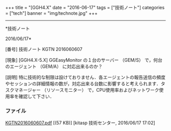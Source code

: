 ﻿+++
title = "[GGH4.X"
date = "2016-06-17"
tags = ["技術ノート"]
categories = ["tech"]
banner = "img/technote.jpg"
+++

-----------------------------------------------------------------------------------------------------------------------------

*技術ノート

2016/06/17*


[番号]
技術ノート KGTN 2016060607

[現象]
[GGH4.X-5.X] GGEasyMonitor の１台のサーバー （GEM/S）
で，何台のエージェント （GEM/A） に対応出来るのか？

[説明]
特に技術的な制限は設けておりません．各エージェントの報告送信の頻度やセッションの詳細情報の数が，対応出来る台数に影響すると考えられます．タスクマネージャー
（リソースモニター）
で，CPU使用率およびネットワーク使用率を確認して下さい．


### ファイル

 
 


[KGTN2016060607.pdf](http://techreport.kitasp.net/attachments/download/2673/KGTN2016060607.pdf)
 [(57 KB)] [kitasp 技術センター, 2016/06/17
17:02]


 


 

